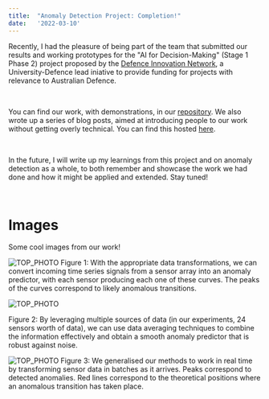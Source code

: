 ```yaml
---
title:  "Anomaly Detection Project: Completion!"
date:   '2022-03-10'
---
```

Recently, I had the pleasure of being part of the team that submitted our results and working prototypes for the "AI for Decision-Making" (Stage 1 Phase 2) project proposed by the [Defence Innovation Network](https://defenceinnovationnetwork.com/), a University-Defence lead iniative to provide funding for projects with relevance to Australian Defence. 

<br>

You can find our work, with demonstrations, in our [repository](https://github.com/sjmluo/Contextually_Situated_Anomaly_Detection). We also wrote up a series of blog posts, aimed at introducing people to our work without getting overly technical. You can find this hosted [here](https://sjmluo.github.io/anomaly/).

<br>

In the future, I will write up my learnings from this project and on anomaly detection as a whole, to both remember and showcase the work we had done and how it might be applied and extended. Stay tuned!

<br>

# Images
Some cool images from our work! 

![TOP_PHOTO](/images/CAC_responses.jpg)
Figure 1: With the appropriate data transformations, we can convert incoming time series signals from a sensor array into an anomaly predictor, with each sensor producing each one of these curves. The peaks of the curves correspond to likely anomalous transitions.

![TOP_PHOTO](/images/combined_CAC_24.jpg)

Figure 2: By leveraging multiple sources of data (in our experiments, 24 sensors worth of data), we can use data averaging techniques to combine the information effectively and obtain a smooth anomaly predictor that is robust against noise.

![TOP_PHOTO](/images/smoothed_CAC_anim.gif)
Figure 3: We generalised our methods to work in real time by transforming sensor data in batches as it arrives. Peaks correspond to detected anomalies. Red lines correspond to the theoretical positions where an anomalous transition has taken place.
